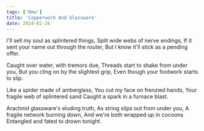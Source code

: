 ```yaml
---
tags: ['New']
title: 'Copperwork And Glassware'
date: 2024-02-26
---
```


I'll sell my soul as splintered things,
Split wide webs of nerve endings,
If it sent your name out through the router,
But I know it'll stick as a pending offer.

Caught over water, with tremors due,
Threads start to shake from under you,
But you cling on by the slightest grip,
Even though your footwork starts to slip.

Like a spider made of amberglass,
You cut my face on frenzied hands,
Your fragile web of splintered sand
Caught a spark in a furnace blast.

Arachnid glassware's eluding truth,
As string slips out from under you,
A fragile network burning down,
And we're both wrapped up in cocoons
Entangled and fated to drown tonight.
